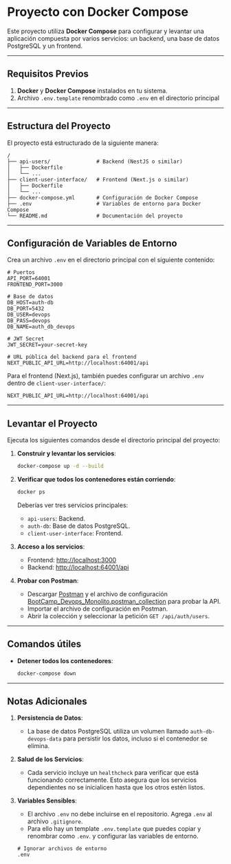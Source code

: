 # Proyecto con Docker Compose

Este proyecto utiliza **Docker Compose** para configurar y levantar una aplicación compuesta por varios servicios: un backend, una base de datos PostgreSQL y un frontend.

---

## Requisitos Previos

1. **Docker** y **Docker Compose** instalados en tu sistema.
2. Archivo `.env.template` renombrado como `.env` en el directorio principal

---

## Estructura del Proyecto

El proyecto está estructurado de la siguiente manera:

```
/
├── api-users/               # Backend (NestJS o similar)
│   ├── Dockerfile
│   └── ...
├── client-user-interface/   # Frontend (Next.js o similar)
│   ├── Dockerfile
│   └── ...
├── docker-compose.yml       # Configuración de Docker Compose
├── .env                     # Variables de entorno para Docker Compose
└── README.md                # Documentación del proyecto
```

---

## Configuración de Variables de Entorno

Crea un archivo `.env` en el directorio principal con el siguiente contenido:

```env
# Puertos
API_PORT=64001
FRONTEND_PORT=3000

# Base de datos
DB_HOST=auth-db
DB_PORT=5432
DB_USER=devops
DB_PASS=devops
DB_NAME=auth_db_devops

# JWT Secret
JWT_SECRET=your-secret-key

# URL pública del backend para el frontend
NEXT_PUBLIC_API_URL=http://localhost:64001/api
```

Para el frontend (Next.js), también puedes configurar un archivo `.env` dentro de `client-user-interface/`:

```env
NEXT_PUBLIC_API_URL=http://localhost:64001/api
```

---

## Levantar el Proyecto

Ejecuta los siguientes comandos desde el directorio principal del proyecto:

1. **Construir y levantar los servicios**:

   ```bash
   docker-compose up -d --build
   ```

2. **Verificar que todos los contenedores están corriendo**:

   ```bash
   docker ps
   ```

   Deberías ver tres servicios principales:
   - `api-users`: Backend.
   - `auth-db`: Base de datos PostgreSQL.
   - `client-user-interface`: Frontend.

3. **Acceso a los servicios**:
   - Frontend: [http://localhost:3000](http://localhost:3000)
   - Backend: [http://localhost:64001/api](http://localhost:64001/api)

4. **Probar con Postman**:
   - Descargar [Postman](https://www.postman.com/downloads/) y el archivo de configuración [BootCamp_Devops_Monolito.postman_collection](BootCamp_Devops_Monolito.postman_collection) para probar la API.
   - Importar el archivo de configuración en Postman.
   - Abrir la colección y seleccionar la petición `GET /api/auth/users`.
---

## Comandos útiles

- **Detener todos los contenedores**:
  ```bash
  docker-compose down
  ```
---

## Notas Adicionales

1. **Persistencia de Datos**:
   - La base de datos PostgreSQL utiliza un volumen llamado `auth-db-devops-data` para persistir los datos, incluso si el contenedor se elimina.

2. **Salud de los Servicios**:
   - Cada servicio incluye un `healthcheck` para verificar que está funcionando correctamente. Esto asegura que los servicios dependientes no se inicialicen hasta que los otros estén listos.

3. **Variables Sensibles**:
   - El archivo `.env` no debe incluirse en el repositorio. Agrega `.env` al archivo `.gitignore`.
   - Para ello hay un template `.env.template` que puedes copiar y renombrar como `.env`. y configurar las variables de entorno.

   ```gitignore
   # Ignorar archivos de entorno
   .env
   ```
